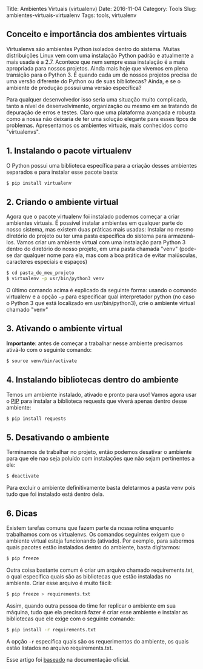 Title: Ambientes Virtuais (virtualenv)
Date: 2016-11-04
Category: Tools
Slug: ambientes-virtuais-virtualenv
Tags: tools, virtualenv

[pip]: <{filename}2016-11-05_pip.md> "Gerenciador de Pacotes Python"

## Conceito e importância dos ambientes virtuais

Virtualenvs são ambientes Python isolados dentro do sistema. Muitas distribuições Linux vem com uma instalação Python padrão e atualmente a mais usada é a 2.7. Acontece que nem sempre essa instalação é a mais apropriada para nossos projetos. Ainda mais hoje que vivemos em plena transição para o Python 3. E quando cada um de nossos projetos precisa de uma versão diferente do Python ou de suas bibliotecas? Ainda, e se o ambiente de produção possui uma versão específica?

Para qualquer desenvolvedor isso seria uma situação muito complicada, tanto a nível de desenvolvimento, organização ou mesmo em se tratando de depuração de erros e testes. Claro que uma plataforma avançada e robusta como a nossa não deixaria de ter uma solução elegante para esses tipos de problemas. Apresentamos os ambientes virtuais, mais conhecidos como "virtualenvs".

## 1. Instalando o pacote virtualenv

O Python possui uma biblioteca específica para a criação desses ambientes separados e para instalar esse pacote basta:

```bash
$ pip install virtualenv
```

## 2. Criando o ambiente virtual

Agora que o pacote virtualenv foi instalado podemos começar a criar ambientes virtuais. É possível instalar ambientes em qualquer parte do nosso sistema, mas existem duas práticas mais usadas: Instalar no mesmo diretório do projeto ou ter uma pasta específica do sistema para armazená-los. Vamos criar um ambiente virtual com uma instalação para Python 3 dentro do diretório do nosso projeto, em uma pasta chamada "venv" (pode-se dar qualquer nome para ela, mas com a boa prática de evitar maiúsculas, caracteres especiais e espaços)

```bash
$ cd pasta_do_meu_projeto
$ virtualenv -p usr/bin/python3 venv
```
O último comando acima é explicado da seguinte forma: usando o comando virtualenv e a opção `-p` para especificar qual interpretador python (no caso o Python 3 que está localizado em usr/bin/python3), crie o ambiente virtual chamado "venv"

## 3. Ativando o ambiente virtual

**Importante**: antes de começar a trabalhar nesse ambiente precisamos ativá-lo com o seguinte comando:

```bash
$ source venv/bin/activate
```

## 4. Instalando bibliotecas dentro do ambiente

Temos um ambiente instalado, ativado e pronto para uso! Vamos agora usar o [PIP][pip] para instalar a biblioteca requests que viverá apenas dentro desse ambiente:

```bash
$ pip install requests
```

## 5. Desativando o ambiente

Terminamos de trabalhar no projeto, então podemos desativar o ambiente para que ele nao seja poluído com instalações que não sejam pertinentes a ele:

```bash
$ deactivate
```
Para excluir o ambiente definitivamente basta deletarmos a pasta venv pois tudo que foi instalado está dentro dela.

## 6. Dicas

Existem tarefas comuns que fazem parte da nossa rotina enquanto trabalhamos com os virtualenvs. Os comandos seguintes exigem que o ambiente virtual esteja funcionando (ativado). Por exemplo, para sabermos quais pacotes estão instalados dentro do ambiente, basta digitarmos:

```bash
$ pip freeze
```

Outra coisa bastante comum é criar um arquivo chamado requirements.txt, o qual especifica quais são as bibliotecas que estão instaladas no ambiente. Criar esse arquivo é muito fácil:

```bash
$ pip freeze > requirements.txt
```

Assim, quando outra pessoa do time for replicar o ambiente em sua máquina, tudo que ela precisará fazer é criar esse ambiente e instalar as bibliotecas que ele exige com o seguinte comando:

```bash
$ pip install -r requirements.txt
```

A opção `-r` especifica quais são os requerimentos do ambiente, os quais estão listados no arquivo requirements.txt.

Esse artigo foi [baseado](http://docs.python-guide.org/en/latest/dev/virtualenvs/) na documentação oficial. 


